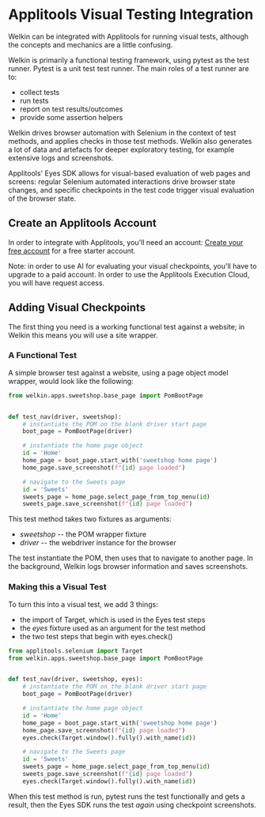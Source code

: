# Applitools Visual Testing Integration

Welkin can be integrated with Applitools for running visual tests, although the concepts and mechanics are a little confusing.

Welkin is primarily a functional testing framework, using pytest as the test runner. Pytest is a unit test test runner. The main roles of a test runner are to:
* collect tests
* run tests
* report on test results/outcomes
* provide some assertion helpers

Welkin drives browser automation with Selenium in the context of test methods, and applies checks in those test methods. Welkin also generates a lot of data and artefacts for deeper exploratory testing, for example extensive logs and screenshots.

Applitools' Eyes SDK allows for visual-based evaluation of web pages and screens: regular Selenium automated interactions drive browser state changes, and specific checkpoints in the test code trigger visual evaluation of the browser state.


## Create an Applitools Account
In order to integrate with Applitools, you'll need an account: [Create your free account](https://auth.applitools.com/users/register) for a free starter account.

Note: in order to use AI for evaluating your visual checkpoints, you'll have to upgrade to a paid account. In order to use the Applitools Execution Cloud, you will have request access.


## Adding Visual Checkpoints 
The first thing you need is a working functional test against a website; in Welkin this means you will use a site wrapper.

### A Functional Test
A simple browser test against a website, using a page object model wrapper, would look like the following:
```python
from welkin.apps.sweetshop.base_page import PomBootPage


def test_nav(driver, sweetshop):
    # instantiate the POM on the blank driver start page
    boot_page = PomBootPage(driver)

    # instantiate the home page object
    id = 'Home'
    home_page = boot_page.start_with('sweetshop home page')
    home_page.save_screenshot(f"{id} page loaded")

    # navigate to the Sweets page
    id = 'Sweets'
    sweets_page = home_page.select_page_from_top_menu(id)
    sweets_page.save_screenshot(f"{id} page loaded")
```

This test method takes two fixtures as arguments: 
* *sweetshop* -- the POM wrapper fixture
* *driver* -- the webdriver instance for the browser

The test instantiate the POM, then uses that to navigate to another page. In the background, Welkin logs browser information and saves screenshots. 

### Making this a Visual Test

To turn this into a visual test, we add 3 things:
* the import of Target, which is used in the Eyes test steps
* the *eyes* fixture used as an argument for the test method
* the two test steps that begin with eyes.check()

```python
from applitools.selenium import Target
from welkin.apps.sweetshop.base_page import PomBootPage


def test_nav(driver, sweetshop, eyes):
    # instantiate the POM on the blank driver start page
    boot_page = PomBootPage(driver)

    # instantiate the home page object
    id = 'Home'
    home_page = boot_page.start_with('sweetshop home page')
    home_page.save_screenshot(f"{id} page loaded")
    eyes.check(Target.window().fully().with_name(id))

    # navigate to the Sweets page
    id = 'Sweets'
    sweets_page = home_page.select_page_from_top_menu(id)
    sweets_page.save_screenshot(f"{id} page loaded")
    eyes.check(Target.window().fully().with_name(id))
```

When this test method is run, pytest runs the test functionally and gets a result, then the Eyes SDK runs the test *again* using checkpoint screenshots.

